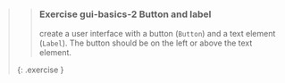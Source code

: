 >>### Exercise gui-basics-2 Button and label
>>
>>create a user interface with a button (`Button`) and a text element (`Label`). The button should be on the left or above the text element.
>>
>{: .exercise }